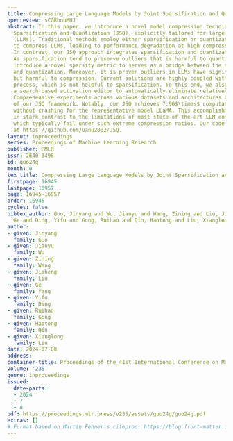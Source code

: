 ```yaml
---
title: Compressing Large Language Models by Joint Sparsification and Quantization
openreview: sCGRhnuMUJ
abstract: In this paper, we introduce a novel model compression technique named Joint
  Sparsification and Quantization (JSQ), explicitly tailored for large language models
  (LLMs). Traditional methods employ either sparsification or quantization individually
  to compress LLMs, leading to performance degradation at high compression ratios.
  In contrast, our JSQ approach integrates sparsification and quantization cohesively.
  As sparsification tend to preserve outliers that is harmful to quantization, we
  introduce a novel sparsity metric to serves as a bridge between the sparsification
  and quantization. Moreover, it is proven outliers in LLMs have significant impact
  but harmful to compression. Current solutions are highly coupled with quantization
  process, which is not helpful to sparsification. To this end, we also introduce
  a search-based activation editor to automatically eliminate relatively useless outliers.
  Comprehensive experiments across various datasets and architectures affirm the efficacy
  of our JSQ framework. Notably, our JSQ achieves 7.96$\times$ computation reduction
  without crashing for the representative model LLaMA. This accomplishment stands
  in stark contrast to the limitations of most state-of-the-art LLM compression methods,
  which typically fail under such extreme compression ratios. Our code is released
  at https://github.com/uanu2002/JSQ.
layout: inproceedings
series: Proceedings of Machine Learning Research
publisher: PMLR
issn: 2640-3498
id: guo24g
month: 0
tex_title: Compressing Large Language Models by Joint Sparsification and Quantization
firstpage: 16945
lastpage: 16957
page: 16945-16957
order: 16945
cycles: false
bibtex_author: Guo, Jinyang and Wu, Jianyu and Wang, Zining and Liu, Jiaheng and Yang,
  Ge and Ding, Yifu and Gong, Ruihao and Qin, Haotong and Liu, Xianglong
author:
- given: Jinyang
  family: Guo
- given: Jianyu
  family: Wu
- given: Zining
  family: Wang
- given: Jiaheng
  family: Liu
- given: Ge
  family: Yang
- given: Yifu
  family: Ding
- given: Ruihao
  family: Gong
- given: Haotong
  family: Qin
- given: Xianglong
  family: Liu
date: 2024-07-08
address:
container-title: Proceedings of the 41st International Conference on Machine Learning
volume: '235'
genre: inproceedings
issued:
  date-parts:
  - 2024
  - 7
  - 8
pdf: https://proceedings.mlr.press/v235/assets/guo24g/guo24g.pdf
extras: []
# Format based on Martin Fenner's citeproc: https://blog.front-matter.io/posts/citeproc-yaml-for-bibliographies/
---
```

